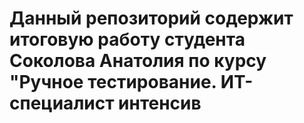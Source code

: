 # Данный репозиторий содержит итоговую работу студента Соколова Анатолия по курсу "Ручное тестирование. ИТ-специалист интенсив #
